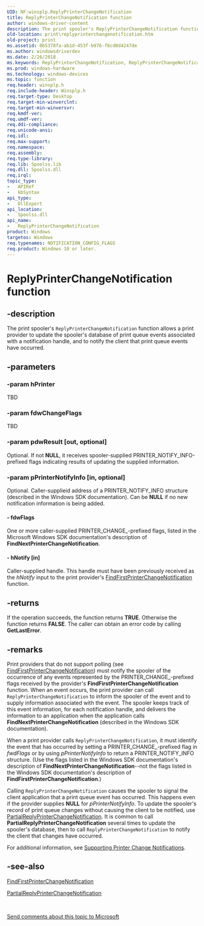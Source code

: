 ```yaml
---
UID: NF:winsplp.ReplyPrinterChangeNotification
title: ReplyPrinterChangeNotification function
author: windows-driver-content
description: The print spooler's ReplyPrinterChangeNotification function allows a print provider to update the spooler's database of print queue events associated with a notification handle, and to notify the client that print queue events have occurred.
old-location: print\replyprinterchangenotification.htm
old-project: print
ms.assetid: 0b5378fa-ab1d-453f-b976-f6cd0d4247de
ms.author: windowsdriverdev
ms.date: 2/26/2018
ms.keywords: ReplyPrinterChangeNotification, ReplyPrinterChangeNotification function [Print Devices], print.replyprinterchangenotification, spoolfnc_524073df-9320-46d6-b4fe-6d3b73ccbe5b.xml, winsplp/ReplyPrinterChangeNotification
ms.prod: windows-hardware
ms.technology: windows-devices
ms.topic: function
req.header: winsplp.h
req.include-header: Winsplp.h
req.target-type: Desktop
req.target-min-winverclnt: 
req.target-min-winversvr: 
req.kmdf-ver: 
req.umdf-ver: 
req.ddi-compliance: 
req.unicode-ansi: 
req.idl: 
req.max-support: 
req.namespace: 
req.assembly: 
req.type-library: 
req.lib: Spoolss.lib
req.dll: Spoolss.dll
req.irql: 
topic_type:
-	APIRef
-	kbSyntax
api_type:
-	DllExport
api_location:
-	Spoolss.dll
api_name:
-	ReplyPrinterChangeNotification
product: Windows
targetos: Windows
req.typenames: NOTIFICATION_CONFIG_FLAGS
req.product: Windows 10 or later.
---
```


# ReplyPrinterChangeNotification function


## -description


The print spooler's <code>ReplyPrinterChangeNotification</code> function allows a print provider to update the spooler's database of print queue events associated with a notification handle, and to notify the client that print queue events have occurred.


## -parameters




### -param hPrinter

TBD


### -param fdwChangeFlags

TBD


### -param pdwResult [out, optional]

Optional. If not <b>NULL</b>, it receives spooler-supplied PRINTER_NOTIFY_INFO-prefixed flags indicating results of updating the supplied information.


### -param pPrinterNotifyInfo [in, optional]

Optional. Caller-supplieid address of a PRINTER_NOTIFY_INFO structure (described in the Windows SDK documentation). Can be <b>NULL</b> if no new notification information is being added.


#### - fdwFlags

One or more caller-supplied PRINTER_CHANGE_-prefixed flags, listed in the Microsoft Windows SDK documentation's description of <b>FindNextPrinterChangeNotification</b>.


#### - hNotify [in]

Caller-supplied handle. This handle must have been previously received as the <i>hNotify</i> input to the print provider's <a href="https://msdn.microsoft.com/library/windows/hardware/ff548837">FindFirstPrinterChangeNotification</a> function.


## -returns



If the operation succeeds, the function returns <b>TRUE</b>. Otherwise the function returns <b>FALSE</b>. The caller can obtain an error code by calling <b>GetLastError</b>.




## -remarks



Print providers that do not support polling (see <a href="https://msdn.microsoft.com/library/windows/hardware/ff548837">FindFirstPrinterChangeNotification</a>) must notify the spooler of the occurrence of any events represented by the PRINTER_CHANGE_-prefixed flags received by the provider's <b>FindFirstPrinterChangeNotification</b> function. When an event occurs, the print provider can call <code>ReplyPrinterChangeNotification</code> to inform the spooler of the event and to supply information associated with the event. The spooler keeps track of this event information, for each notification handle, and delivers the information to an application when the application calls <b>FindNextPrinterChangeNotification</b> (described in the Windows SDK documentation).

When a print provider calls <code>ReplyPrinterChangeNotification</code>, it must identify the event that has occurred by setting a PRINTER_CHANGE_-prefixed flag in <i>fwdFlags</i> or by using <i>pPrinterNotifyInfo</i> to return a PRINTER_NOTIFY_INFO structure. (Use the flags listed in the Windows SDK documentation's description of <b>FindNextPrinterChangeNotification</b>--not the flags listed in the Windows SDK documentation's description of <b>FindFirstPrinterChangeNotification</b>.)

Calling <code>ReplyPrinterChangeNotification</code> causes the spooler to signal the client application that a print queue event has occurred. This happens even if the provider supplies <b>NULL</b> for <i>pPrinterNotifyInfo</i>. To update the spooler's record of print queue changes without causing the client to be notified, use <a href="https://msdn.microsoft.com/library/windows/hardware/ff559739">PartialReplyPrinterChangeNotification</a>. It is common to call <b>PartialReplyPrinterChangeNotification</b> several times to update the spooler's database, then to call <code>ReplyPrinterChangeNotification</code> to notify the client that changes have occurred.

For additional information, see <a href="https://msdn.microsoft.com/e75c6f89-9cef-4900-af89-edf1f7f786c7">Supporting Printer Change Notifications</a>.




## -see-also




<a href="https://msdn.microsoft.com/library/windows/hardware/ff548837">FindFirstPrinterChangeNotification</a>



<a href="https://msdn.microsoft.com/library/windows/hardware/ff559739">PartialReplyPrinterChangeNotification</a>
 

 

<a href="mailto:wsddocfb@microsoft.com?subject=Documentation%20feedback [print\print]:%20ReplyPrinterChangeNotification function%20 RELEASE:%20(2/26/2018)&amp;body=%0A%0APRIVACY STATEMENT%0A%0AWe use your feedback to improve the documentation. We don't use your email address for any other purpose, and we'll remove your email address from our system after the issue that you're reporting is fixed. While we're working to fix this issue, we might send you an email message to ask for more info. Later, we might also send you an email message to let you know that we've addressed your feedback.%0A%0AFor more info about Microsoft's privacy policy, see http://privacy.microsoft.com/en-us/default.aspx." title="Send comments about this topic to Microsoft">Send comments about this topic to Microsoft</a>

